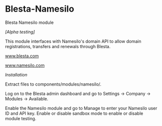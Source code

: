 # Blesta-Namesilo
Blesta Namesilo module

*[Alpha testing]*

This module interfaces with Namesilo's domain API to allow domain registrations, transfers and renewals through Blesta.

www.blesta.com

www.namesilo.com

*Installation*

Extract files to components/modules/namesilo/.

Log on to the Blesta admin dashboard and go to Settings -> Company -> Modules -> Available.

Enable the Namesilo module and go to Manage to enter your Namesilo user ID and API key. Enable or disable sandbox mode to enable or disable module testing.
